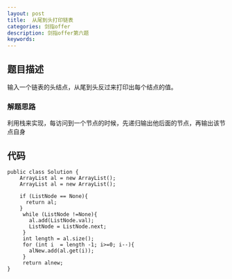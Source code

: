 ```yaml
---
layout: post
title:  从尾到头打印链表
categories: 剑指offer
description: 剑指offer第六题
keywords: 
---
```



## 题目描述

输入一个链表的头结点，从尾到头反过来打印出每个结点的值。

### 解题思路

利用栈来实现，每访问到一个节点的时候，先递归输出他后面的节点，再输出该节点自身

## 代码



	public class Solution {  
		ArrayList al = new ArrayList();
		ArrayList al = new ArrayList();
		
		if (ListNode == None){
	      return al;
		}
		 while (ListNode !=None){
	       al.add(ListNode.val);
	       ListNode = ListNode.next;
		 }
		 int length = al.size();
		 for (int i  = length -1; i>=0; i--){
	       alNew.add(al.get(i));
		 }
		 return alnew;	
	}